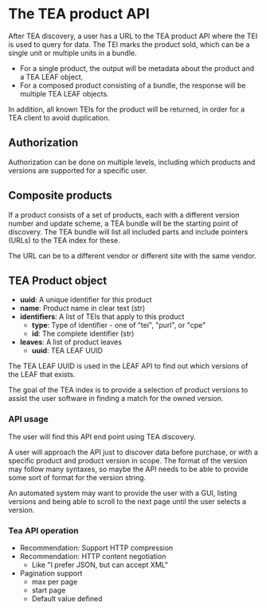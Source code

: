 # The TEA product API

After TEA discovery, a user has a URL to the TEA product API where
the TEI is used to query for data. The TEI marks the product sold,
which can be a single unit or multiple units in a bundle.

- For a single product, the output will be metadata about the
  product and a TEA LEAF object.
- For a composed product consisting of a bundle, the response
  will be multiple TEA LEAF objects.

In addition, all known TEIs for the product will be returned,
in order for a TEA client to avoid duplication.

## Authorization

Authorization can be done on multiple levels, including
which products and versions are supported for a specific user.

## Composite products

If a product consists of a set of products, each with a different
version number and update scheme, a TEA bundle will be the starting
point of discovery. The TEA bundle will list all included parts
and include pointers (URLs) to the TEA index for these.

The URL can be to a different vendor or different site with the
same vendor.

## TEA Product object

- __uuid__: A unique identifier for this product
- __name__: Product name in clear text (str)
- __identifiers__: A list of TEIs that apply to this product
   - __type__: Type of identifier - one of "tei", "purl", or "cpe"
   - __id__: The complete identifier (str)
- __leaves__: A list of product leaves
   - __uuid__: TEA LEAF UUID

The TEA LEAF UUID is used in the LEAF API to find out which versions
of the LEAF that exists.

The goal of the TEA index is to provide a selection of product
versions to assist the user software in finding a match for the
owned version.

### API usage

The user will find this API end point using TEA discovery.

A user will approach the API just to discover data before purchase,
or with a specific product and product version in scope.
The format of the version may follow many syntaxes, so maybe
the API needs to be able to provide some sort of format
for the version string.

An automated system may want to provide the user with a GUI,
listing versions and being able to scroll to the next page
until the user selects a version.

### Tea API operation

* Recommendation: Support HTTP compression
* Recommendation: HTTP content negotiation
  * Like "I prefer JSON, but can accept XML"
* Pagination support
  * max per page
  * start page
  * Default value defined


